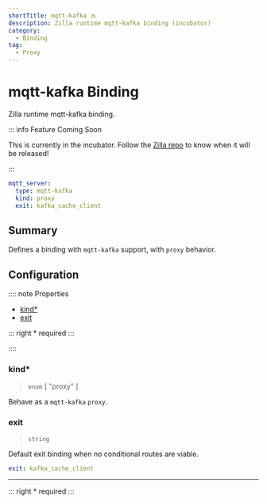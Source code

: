 ```yaml
---
shortTitle: mqtt-kafka 🔜
description: Zilla runtime mqtt-kafka binding (incubator)
category:
  - Binding
tag:
  - Proxy
---
```


# mqtt-kafka Binding

Zilla runtime mqtt-kafka binding.

::: info Feature Coming Soon

This is currently in the incubator. Follow the [Zilla repo](https://github.com/aklivity/zilla/releases) to know when it will be released!

:::

```yaml {2}
mqtt_server:
  type: mqtt-kafka
  kind: proxy
  exit: kafka_cache_client
```

## Summary

Defines a binding with `mqtt-kafka`  support, with `proxy` behavior.

## Configuration

:::: note Properties

- [kind\*](#kind)
- [exit](#exit)

::: right
\* required
:::

::::

### kind\*

> `enum` [ "proxy" ]

Behave as a `mqtt-kafka` `proxy`.

### exit

> `string`

Default exit binding when no conditional routes are viable.

```yaml
exit: kafka_cache_client
```

---

::: right
\* required
:::
